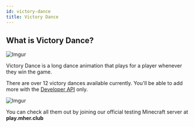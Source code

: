 ```yaml
---
id: victory-dance
title: Victory Dance
---
```


## What is Victory Dance?

![Imgur](https://imgur.com/7UdRjm1.png)

Victory Dance is a long dance animation that plays for a player whenever they win the game.

There are over 12 victory dances available currently. You'll be able to add more with the [Developer API](/cosmetics/developer-api/getting-started) only.

![Imgur](https://imgur.com/ZexxoXH.png)<br/>

You can check all them out by joining our official testing Minecraft server at **play.mher.club**